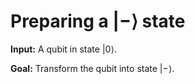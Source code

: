 # Preparing a $|-\rangle$ state

**Input:** A qubit in state $|0\rangle$.

**Goal:** Transform the qubit into state $|-\rangle$.
